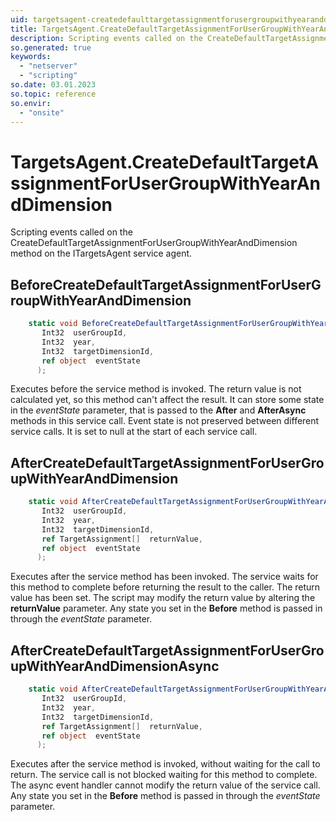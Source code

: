```yaml
---
uid: targetsagent-createdefaulttargetassignmentforusergroupwithyearanddimension
title: TargetsAgent.CreateDefaultTargetAssignmentForUserGroupWithYearAndDimension event method
description: Scripting events called on the CreateDefaultTargetAssignmentForUserGroupWithYearAndDimension method on the TargetsAgent service agent.
so.generated: true
keywords:
  - "netserver"
  - "scripting"
so.date: 03.01.2023
so.topic: reference
so.envir:
  - "onsite"
---
```

# TargetsAgent.CreateDefaultTargetAssignmentForUserGroupWithYearAndDimension

Scripting events called on the <see cref='M:SuperOffice.CRM.Services.ITargetsAgent.CreateDefaultTargetAssignmentForUserGroupWithYearAndDimension'>CreateDefaultTargetAssignmentForUserGroupWithYearAndDimension</see> method on the <see cref='ITargetsAgent'>ITargetsAgent</see>  service agent.

## BeforeCreateDefaultTargetAssignmentForUserGroupWithYearAndDimension
```cs
    static void BeforeCreateDefaultTargetAssignmentForUserGroupWithYearAndDimension(
       Int32  userGroupId,
       Int32  year,
       Int32  targetDimensionId,
       ref object  eventState
      );
```
Executes before the service method is invoked.
The return value is not calculated yet, so this method can't affect the result.
It can store some state in the *eventState* parameter, that is passed to the **After** and **AfterAsync** methods in this service call.
Event state is not preserved between different service calls. It is set to null at the start of each service call.
## AfterCreateDefaultTargetAssignmentForUserGroupWithYearAndDimension
```cs
    static void AfterCreateDefaultTargetAssignmentForUserGroupWithYearAndDimension(
       Int32  userGroupId,
       Int32  year,
       Int32  targetDimensionId,
       ref TargetAssignment[]  returnValue,
       ref object  eventState
      );
```
Executes after the service method has been invoked. The service waits for this method to complete before returning the result to the caller.
The return value has been set. The script may modify the return value by altering the **returnValue** parameter.
Any state you set in the **Before** method is passed in through the *eventState* parameter.
## AfterCreateDefaultTargetAssignmentForUserGroupWithYearAndDimensionAsync
```cs
    static void AfterCreateDefaultTargetAssignmentForUserGroupWithYearAndDimensionAsync(
       Int32  userGroupId,
       Int32  year,
       Int32  targetDimensionId,
       ref TargetAssignment[]  returnValue,
       ref object  eventState
      );
```
Executes after the service method is invoked, without waiting for the call to return.
The service call is not blocked waiting for this method to complete.
The async event handler cannot modify the return value of the service call.
Any state you set in the **Before** method is passed in through the *eventState* parameter.

